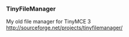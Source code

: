 ### TinyFileManager

My old file manager for TinyMCE 3<br />
http://sourceforge.net/projects/tinyfilemanager/
